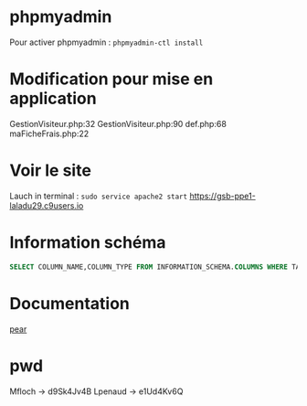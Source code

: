 # phpmyadmin

Pour activer phpmyadmin : `phpmyadmin-ctl install`

# Modification pour mise en application

GestionVisiteur.php:32
GestionVisiteur.php:90
def.php:68
maFicheFrais.php:22

# Voir le site
Lauch in terminal : `sudo service apache2 start`
https://gsb-ppe1-laladu29.c9users.io

# Information schéma
```sql
SELECT COLUMN_NAME,COLUMN_TYPE FROM INFORMATION_SCHEMA.COLUMNS WHERE TABLE_SCHEMA='gsb_frais' AND TABLE_NAME='FicheFrais';
```

# Documentation

[pear](http://www.web-d.be/post/26/documenter-correctement-son-code-avec-phpdocumentor.html)

# pwd
Mfloch -> d9Sk4Jv4B
Lpenaud -> e1Ud4Kv6Q
